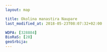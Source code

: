 ```yaml
---
layout: map

title: Okolina manastira Naupare
last_modified_at: 2018-05-23T08:07:32+02:00

WDPA: [328884]
BioRaS: [28]
geoSrbija:
---
```

